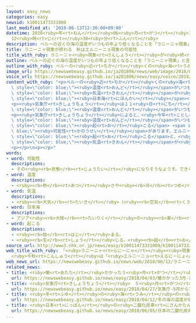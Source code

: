 ```yaml
---
layout: easy_news
categories: easy
newsid: k10011473331000
last_modified_at: '2018-06-13T12:30:00+09:00'
datetime: 2018<ruby>年<rt>ねん</rt></ruby>06<ruby>月<rt>がつ</rt></ruby>13<ruby>日<rt>にち</rt></ruby>
  12<ruby>時<rt>じ</rt></ruby>30<ruby>分<rt>ふん</rt></ruby>
description: ペルーの近くの海の温度がいつもの年より低くなることを「ラニーニャ現象」と言います。
title: ラニーニャ現象が終わる　秋はエルニーニョ現象の可能性
title_with_ruby: ラニーニャ<ruby>現象<rt>げんしょう</rt></ruby>が<ruby>終<rt>お</rt></ruby>わる　<ruby>秋<rt>あき</rt></ruby>はエルニーニョ<ruby>現象<rt>げんしょう</rt></ruby>の<ruby>可能性<rt>かのうせい</rt></ruby>
outline: ペルーの近くの海の温度がいつもの年より低くなることを「ラニーニャ現象」と言います。
outline_with_ruby: ペルーの<ruby>近<rt>ちか</rt></ruby>くの<ruby>海<rt>うみ</rt></ruby>の<ruby>温度<rt>おんど</rt></ruby>がいつもの<ruby>年<rt>とし</rt></ruby>より<ruby>低<rt>ひく</rt></ruby>くなることを「ラニーニャ<ruby>現象<rt>げんしょう</rt></ruby>」と<ruby>言<rt>い</rt></ruby>います。
image_url: https://newswebeasy.github.io/ja201806/news/web/image/2018/06/12/K10011473331_1806120552_1806120601_01_03.jpg
voice_url: https://newswebeasy.github.io/ja201806/news/easy/voice/2018/06/13/k10011473331000.mp4
content_with_ruby: "<p>ペルーの<ruby>近<rt>ちか</rt></ruby>くの<ruby>海<rt>うみ</rt></ruby>の<span\
  \ style=\"color: blue;\"><ruby>温度<rt>おんど</rt></ruby></span>がいつもの<ruby>年<rt>とし</rt></ruby>より<ruby>低<rt>ひく</rt></ruby>くなることを「ラニーニャ<ruby>現象<rt>げんしょう</rt></ruby>」と<ruby>言<rt>い</rt></ruby>います。<ruby>気象庁<rt>きしょうちょう</rt></ruby>によると、<ruby>去年<rt>きょねん</rt></ruby>の<ruby>秋<rt>あき</rt></ruby>からラニーニャ<ruby>現象<rt>げんしょう</rt></ruby>が<ruby>続<rt>つづ</rt></ruby>いていました。<ruby>日本<rt>にっぽん</rt></ruby>では<ruby>冬<rt>ふゆ</rt></ruby>の<span\
  \ style=\"color: blue;\"><ruby>気温<rt>きおん</rt></ruby></span>が<ruby>低<rt>ひく</rt></ruby>くなって、<ruby>特<rt>とく</rt></ruby>に<span\
  \ style=\"color: blue;\"><ruby>日本海<rt>にほんかい</rt></ruby></span><ruby>側<rt>がわ</rt></ruby>で<ruby>雪<rt>ゆき</rt></ruby>がたくさん<ruby>降<rt>ふ</rt></ruby>りました。</p>\n\
  <p><ruby>気象庁<rt>きしょうちょう</rt></ruby>は１１<ruby>日<rt>にち</rt></ruby>、５<ruby>月<rt>がつ</rt></ruby>は<ruby>海<rt>うみ</rt></ruby>の<span\
  \ style=\"color: blue;\"><ruby>温度<rt>おんど</rt></ruby></span>がいつもの<ruby>年<rt>とし</rt></ruby>と<ruby>同<rt>おな</rt></ruby>じぐらいになったため、ラニーニャ<ruby>現象<rt>げんしょう</rt></ruby>が<ruby>終<rt>お</rt></ruby>わったと<ruby>考<rt>かんが</rt></ruby>えていると<ruby>言<rt>い</rt></ruby>いました。</p>\n\
  <p><ruby>気象庁<rt>きしょうちょう</rt></ruby>によると、<ruby>今年<rt>ことし</rt></ruby>の<ruby>秋<rt>あき</rt></ruby>にはペルーの<ruby>近<rt>ちか</rt></ruby>くの<ruby>海<rt>うみ</rt></ruby>の<span\
  \ style=\"color: blue;\"><ruby>温度<rt>おんど</rt></ruby></span>がいつもの<ruby>年<rt>とし</rt></ruby>より<ruby>高<rt>たか</rt></ruby>くなる「エルニーニョ<ruby>現象<rt>げんしょう</rt></ruby>」が<span\
  \ style=\"color: blue;\"><ruby>起<rt>お</rt></ruby>こる</span> <span style=\"color:\
  \ blue;\"><ruby>可能性<rt>かのうせい</rt></ruby></span>があります。エルニーニョ<ruby>現象<rt>げんしょう</rt></ruby>が<span\
  \ style=\"color: blue;\"><ruby>起<rt>お</rt></ruby>こる</span>と、<ruby>日本<rt>にっぽん</rt></ruby>では<ruby>冬<rt>ふゆ</rt></ruby>に<span\
  \ style=\"color: blue;\"><ruby>気温<rt>きおん</rt></ruby></span>が<ruby>高<rt>たか</rt></ruby>くなることが<ruby>多<rt>おお</rt></ruby>いと<ruby>気象庁<rt>きしょうちょう</rt></ruby>は<ruby>言<rt>い</rt></ruby>っています。</p>\n\
  <p></p>\n<p></p>"
words:
- word: 可能性
  descriptions:
  - その<ruby><rb>状態</rb><rt>じょうたい</rt></ruby>になりそうなようす。できそうなようす。
- word: 温度
  descriptions:
  - <ruby><rb>熱</rb><rt>あつ</rt></ruby>さや<ruby><rb>冷</rb><rt>つめ</rt></ruby>たさの<ruby><rb>度合</rb><rt>どあ</rt></ruby>いを<ruby><rb>数字</rb><rt>すうじ</rt></ruby>で<ruby><rb>表</rb><rt>あらわ</rt></ruby>したもの。
- word: 気温
  descriptions:
  - <ruby><rb>大気</rb><rt>たいき</rt></ruby>（<ruby><rb>空気</rb><rt>くうき</rt></ruby>）の<ruby><rb>温度</rb><rt>おんど</rt></ruby>。
- word: 日本海
  descriptions:
  - アジア<ruby><rb>大陸</rb><rt>たいりく</rt></ruby>の<ruby><rb>東</rb><rt>ひがし</rt></ruby>と<ruby><rb>日本列島</rb><rt>にほんれっとう</rt></ruby>にはさまれた<ruby><rb>海</rb><rt>うみ</rt></ruby>。
- word: 起こる
  descriptions:
  - <ruby><rb>始</rb><rt>はじ</rt></ruby>まる。
  - <ruby><rb>生</rb><rt>しょう</rt></ruby>じる。<ruby><rb>起</rb><rt>お</rt></ruby>きる。
source_url: http://www3.nhk.or.jp/news/easy/k10011473331000/k10011473331000.html
web_title_with_ruby: 「<ruby>ラニーニャ<rt>らにーにゃ</rt></ruby><ruby>現象<rt>げんしょう</rt></ruby>」<ruby>終息<rt>しゅうそく</rt></ruby>も
  <ruby>今秋<rt>こんしゅう</rt></ruby>は「<ruby>エルニーニョ<rt>えるにーにょ</rt></ruby><ruby>現象<rt>げんしょう</rt></ruby>」の<ruby>可能性<rt>かのうせい</rt></ruby>
web_news_url: https://newswebeasy.github.io/news/web/2018/06/12/ラニーニャ現象終息も-今秋はエルニーニョ現象の可能性
related_news:
- title: <ruby>暖<rt>あたた</rt></ruby>かかった３<ruby>月<rt>がつ</rt></ruby>　<ruby>東日本<rt>ひがしにほん</rt></ruby>では<ruby>平均<rt>へいきん</rt></ruby><ruby>気温<rt>きおん</rt></ruby>が<ruby>今<rt>いま</rt></ruby>までで<ruby>最<rt>もっと</rt></ruby>も<ruby>高<rt>たか</rt></ruby>かった
  url: https://newswebeasy.github.io/news/easy/2018/04/03/暖かかった3月-東日本では平均気温が今までで最も高かった
- title: <ruby>気象庁<rt>きしょうちょう</rt></ruby>　５<ruby>月<rt>がつ</rt></ruby>から７<ruby>月<rt>がつ</rt></ruby>は<ruby>暑<rt>あつ</rt></ruby>くて<ruby>梅雨<rt>つゆ</rt></ruby>には<ruby>雨<rt>あめ</rt></ruby>が<ruby>多<rt>おお</rt></ruby>くなりそう
  url: https://newswebeasy.github.io/news/easy/2018/04/27/気象庁-5月から7月は暑くて梅雨には雨が多くなりそう
- title: <ruby>冬<rt>ふゆ</rt></ruby>の<ruby>海<rt>うみ</rt></ruby>の<ruby>温度<rt>おんど</rt></ruby>が<ruby>低<rt>ひく</rt></ruby>くなった<ruby>紀伊半島<rt>きいはんとう</rt></ruby>　さんごに<ruby>大<rt>おお</rt></ruby>きな<ruby>被害<rt>ひがい</rt></ruby>
  url: https://newswebeasy.github.io/news/easy/2018/04/12/冬の海の温度が低くなった紀伊半島-さんごに大きな被害
- title: <ruby>日本<rt>にっぽん</rt></ruby>の<ruby>二酸化炭素<rt>にさんかたんそ</rt></ruby>の<ruby>濃度<rt>のうど</rt></ruby>が<ruby>今<rt>いま</rt></ruby>まででいちばん<ruby>高<rt>たか</rt></ruby>くなる
  url: https://newswebeasy.github.io/news/easy/2018/06/05/日本の二酸化炭素の濃度が今まででいちばん高くなる
...
```

